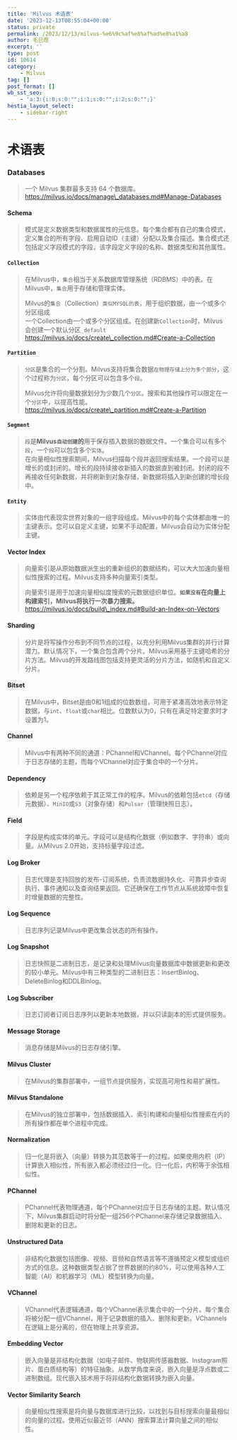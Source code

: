 ```yaml
---
title: 'Milvus 术语表'
date: '2023-12-13T08:55:04+00:00'
status: private
permalink: /2023/12/13/milvus-%e6%9c%af%e8%af%ad%e8%a1%a8
author: 毛巳煜
excerpt: ''
type: post
id: 10614
category:
    - Milvus
tag: []
post_format: []
wb_sst_seo:
    - 'a:3:{i:0;s:0:"";i:1;s:0:"";i:2;s:0:"";}'
hestia_layout_select:
    - sidebar-right
---
```

术语表
===

### Databases

> 一个 Milvus 集群最多支持 64 个数据库。  
>  https://milvus.io/docs/manage\_databases.md#Manage-Databases

#### Schema

> 模式是定义数据类型和数据属性的元信息。每个集合都有自己的集合模式，定义集合的所有字段、启用自动ID（主键）分配以及集合描述。集合模式还包括定义字段模式的字段，该字段定义字段的名称、数据类型和其他属性。

#### **`Collection`**

> 在Milvus中，`集合`相当于关系数据库管理系统（RDBMS）中的表。在Milvus中，`集合`用于存储和管理实体。
> 
>  Milvus的`集合`（Collection）`类似MYSQL的表`，用于组织数据，由一个或多个分区组成  
>  一个Collection由一个或多个分区组成。在创建新`Collection`时，Milvus 会创建一个默认分区`_default`  
>  https://milvus.io/docs/create\_collection.md#Create-a-Collection

#### **`Partition`**

> `分区`是集合的一个分割。Milvus支持将集合数据`在物理存储上分为多个部分`，这个过程称为`分区`，每个分区可以包含多个`段`。
> 
>  Milvus允许将向量数据划分为少数几个`分区`。搜索和其他操作可以限定在一个`分区`中，以提高性能。  
>  https://milvus.io/docs/create\_partition.md#Create-a-Partition

#### **`Segment`**

> `段`是**Milvus`自动创建`的**用于保存插入数据的数据文件。一个集合可以有多个`段`，一个`段`可以包含多个`实体`。  
>  在向量相似性搜索期间，Milvus扫描每个段并返回搜索结果。一个段可以是增长的或封闭的。增长的段持续接收新插入的数据直到被封闭。封闭的段不再接收任何新数据，并将刷新到对象存储，新数据将插入到新创建的增长段中。

#### **`Entity`**

> 实体由代表现实世界对象的一组字段组成。Milvus中的每个实体都由唯一的主键表示。您可以自定义主键，如果不手动配置，Milvus会自动为实体分配主键。

#### **Vector Index**

> 向量索引是从原始数据派生出的重新组织的数据结构，可以大大加速向量相似性搜索的过程。Milvus支持多种向量索引类型。
> 
>  向量索引是用于加速向量相似度搜索的元数据组织单位。**`如果没有`在向量上构建索引，Milvus将执行一次暴力搜索。**  
>  https://milvus.io/docs/build\_index.md#Build-an-Index-on-Vectors

#### Sharding

> 分片是将写操作分布到不同节点的过程，以充分利用Milvus集群的并行计算潜力。默认情况下，一个集合包含两个分片。Milvus采用基于主键哈希的分片方法。Milvus的开发路线图包括支持更灵活的分片方法，如随机和自定义分片。

#### Bitset

> 在Milvus中，Bitset是由0和1组成的位数数组，可用于紧凑高效地表示特定数据，与`int`、`float`或`char`相比。位数默认为0，只有在满足特定要求时才设置为1。

#### Channel

> Milvus中有两种不同的通道：PChannel和VChannel。每个PChannel对应于日志存储的主题，而每个VChannel对应于集合中的一个分片。

#### Dependency

> 依赖是另一个程序依赖于其正常工作的程序。Milvus的依赖包括`etcd`（存储元数据）、`MinIO`或`S3`（对象存储）和`Pulsar`（管理快照日志）。

#### Field

> 字段是构成实体的单元。字段可以是结构化数据（例如数字、字符串）或向量。从Milvus 2.0开始，支持标量字段过滤。

#### Log Broker

> 日志代理是支持回放的发布-订阅系统，负责流数据持久化、可靠异步查询执行、事件通知以及查询结果返回。它还确保在工作节点从系统故障中恢复时增量数据的完整性。

#### Log Sequence

> 日志序列记录Milvus中更改集合状态的所有操作。

#### Log Snapshot

> 日志快照是二进制日志，是记录和处理Milvus向量数据库中数据更新和更改的较小单元。Milvus中有三种类型的二进制日志：InsertBinlog、DeleteBinlog和DDLBinlog。

#### Log Subscriber

> 日志订阅者订阅日志序列以更新本地数据，并以只读副本的形式提供服务。

#### Message Storage

> 消息存储是Milvus的日志存储引擎。

#### Milvus Cluster

> 在Milvus的集群部署中，一组节点提供服务，实现高可用性和易扩展性。

#### Milvus Standalone

> 在Milvus的独立部署中，包括数据插入、索引构建和向量相似性搜索在内的所有操作都在单个进程中完成。

#### Normalization

> 归一化是将嵌入（向量）转换为其范数等于一的过程。如果使用内积（IP）计算嵌入相似性，所有嵌入都必须经过归一化。归一化后，内积等于余弦相似性。

#### PChannel

> PChannel代表物理通道，每个PChannel对应于日志存储的主题。默认情况下，Milvus集群启动时将分配一组256个PChannel来存储记录数据插入、删除和更新的日志。

#### Unstructured Data

> 非结构化数据包括图像、视频、音频和自然语言等不遵循预定义模型或组织方式的信息。这种数据类型占据了世界数据的约80%，可以使用各种人工智能（AI）和机器学习（ML）模型转换为向量。

#### VChannel

> VChannel代表逻辑通道，每个VChannel表示集合中的一个分片。每个集合将被分配一组VChannel，用于记录数据的插入、删除和更新。VChannels在逻辑上是分离的，但在物理上共享资源。

#### Embedding Vector

> 嵌入向量是非结构化数据（如电子邮件、物联网传感器数据、Instagram照片、蛋白质结构等）的特征抽象。从数学角度来说，嵌入向量是浮点数或二进制数组。现代嵌入技术用于将非结构化数据转换为嵌入向量。

#### Vector Similarity Search

> 向量相似性搜索是将向量与数据库进行比较，以找到与目标搜索向量最相似的向量的过程。使用近似最近邻（ANN）搜索算法计算向量之间的相似性。